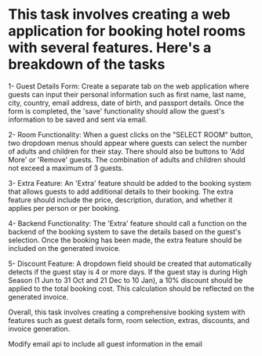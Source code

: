 
# This task involves creating a web application for booking hotel rooms with several features. Here's a breakdown of the tasks

1- Guest Details Form: Create a separate tab on the web application where guests can input their personal information such as first name, last name, city, country, email address, date of birth, and passport details. Once the form is completed, the 'save' functionality should allow the guest's information to be saved and sent via email.

2- Room Functionality: When a guest clicks on the "SELECT ROOM" button, two dropdown menus should appear where guests can select the number of adults and children for their stay. There should also be buttons to 'Add More' or 'Remove' guests. The combination of adults and children should not exceed a maximum of 3 guests.

3- Extra Feature: An 'Extra' feature should be added to the booking system that allows guests to add additional details to their booking. The extra feature should include the price, description, duration, and whether it applies per person or per booking.

4- Backend Functionality: The 'Extra' feature should call a function on the backend of the booking system to save the details based on the guest's selection. Once the booking has been made, the extra feature should be included on the generated invoice.

5- Discount Feature: A dropdown field should be created that automatically detects if the guest stay is 4 or more days. If the guest stay is during High Season (1 Jun to 31 Oct and 21 Dec to 10 Jan), a 10% discount should be applied to the total booking cost. This calculation should be reflected on the generated invoice.

Overall, this task involves creating a comprehensive booking system with features such as guest details form, room selection, extras, discounts, and invoice generation.


Modify email api to include all guest information in the email